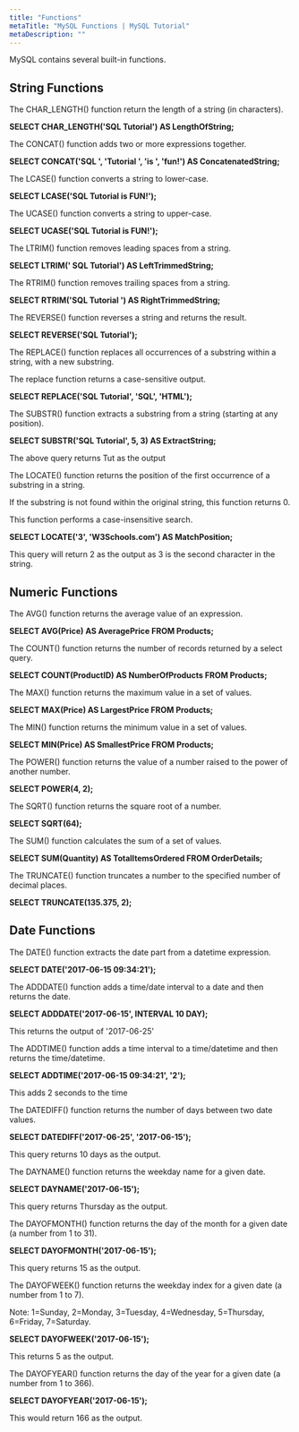 ```yaml
---
title: "Functions"
metaTitle: "MySQL Functions | MySQL Tutorial"
metaDescription: ""
---
```


MySQL contains several built-in functions.

## String Functions

The CHAR_LENGTH() function return the length of a string (in characters).

**SELECT CHAR_LENGTH('SQL Tutorial') AS LengthOfString;**

The CONCAT() function adds two or more expressions together.

**SELECT CONCAT('SQL ', 'Tutorial ', 'is ', 'fun!') AS ConcatenatedString;**

The LCASE() function converts a string to lower-case.

**SELECT LCASE('SQL Tutorial is FUN!');**

The UCASE() function converts a string to upper-case.

**SELECT UCASE('SQL Tutorial is FUN!');**

The LTRIM() function removes leading spaces from a string.

**SELECT LTRIM(' SQL Tutorial') AS LeftTrimmedString;**

The RTRIM() function removes trailing spaces from a string.

**SELECT RTRIM('SQL Tutorial ') AS RightTrimmedString;**

The REVERSE() function reverses a string and returns the result.

**SELECT REVERSE('SQL Tutorial');**

The REPLACE() function replaces all occurrences of a substring within a string, with a new substring.

The replace function returns a case-sensitive output.

**SELECT REPLACE('SQL Tutorial', 'SQL', 'HTML');**

The SUBSTR() function extracts a substring from a string (starting at any position).

**SELECT SUBSTR('SQL Tutorial', 5, 3) AS ExtractString;**

The above query returns Tut as the output

The LOCATE() function returns the position of the first occurrence of a substring in a string.

If the substring is not found within the original string, this function returns 0.

This function performs a case-insensitive search.

**SELECT LOCATE('3', 'W3Schools.com') AS MatchPosition;**

This query will return 2 as the output as 3 is the second character in the string.

## Numeric Functions

The AVG() function returns the average value of an expression.

**SELECT AVG(Price) AS AveragePrice FROM Products;**

The COUNT() function returns the number of records returned by a select query.

**SELECT COUNT(ProductID) AS NumberOfProducts FROM Products;**

The MAX() function returns the maximum value in a set of values.

**SELECT MAX(Price) AS LargestPrice FROM Products;**

The MIN() function returns the minimum value in a set of values.

**SELECT MIN(Price) AS SmallestPrice FROM Products;**

The POWER() function returns the value of a number raised to the power of another number.

**SELECT POWER(4, 2);**

The SQRT() function returns the square root of a number.

**SELECT SQRT(64);**

The SUM() function calculates the sum of a set of values.

**SELECT SUM(Quantity) AS TotalItemsOrdered FROM OrderDetails;**

The TRUNCATE() function truncates a number to the specified number of decimal places.

**SELECT TRUNCATE(135.375, 2);**

## Date Functions

The DATE() function extracts the date part from a datetime expression.

**SELECT DATE('2017-06-15 09:34:21');**

The ADDDATE() function adds a time/date interval to a date and then returns the date.

**SELECT ADDDATE('2017-06-15', INTERVAL 10 DAY);**

This returns the output of '2017-06-25'

The ADDTIME() function adds a time interval to a time/datetime and then returns the time/datetime.

**SELECT ADDTIME('2017-06-15 09:34:21', '2');**

This adds 2 seconds to the time

The DATEDIFF() function returns the number of days between two date values.

**SELECT DATEDIFF('2017-06-25', '2017-06-15');**

This query returns 10 days as the output.

The DAYNAME() function returns the weekday name for a given date.

**SELECT DAYNAME('2017-06-15');**

This query returns Thursday as the output.

The DAYOFMONTH() function returns the day of the month for a given date (a number from 1 to 31).

**SELECT DAYOFMONTH('2017-06-15');**

This query returns 15 as the output.

The DAYOFWEEK() function returns the weekday index for a given date (a number from 1 to 7).

Note: 1=Sunday, 2=Monday, 3=Tuesday, 4=Wednesday, 5=Thursday, 6=Friday, 7=Saturday.

**SELECT DAYOFWEEK('2017-06-15');**

This returns 5 as the output.

The DAYOFYEAR() function returns the day of the year for a given date (a number from 1 to 366).

**SELECT DAYOFYEAR('2017-06-15');**

This would return 166 as the output.

